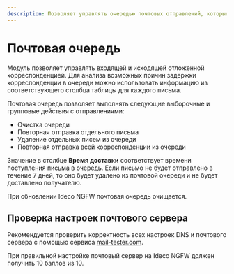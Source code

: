 ```yaml
---
description: Позволяет управлять очередью почтовых отправлений, которые по каким-либо причинам не могут быть прямо сейчас отправлены или получены.
---
```

# Почтовая очередь

Модуль позволяет управлять входящей и исходящей отложенной корреспонденцией. Для анализа возможных причин задержки корреспонденции в очереди можно использовать информацию из соответствующего столбца таблицы для каждого письма. 

Почтовая очередь позволяет выполнять следующие выборочные и групповые действия с отправлениями:

* Очистка очереди
* Повторная отправка отдельного письма
* Удаление отдельных писем из очереди
* Повторная отправка всей корреспонденции из очереди

Значение в столбце **Время доставки** соответствует времени поступления письма в очередь. Если письмо не будет отправлено в течение 7 дней, то оно будет удалено из почтовой очереди и не будет доставлено получателю.

При обновлении Ideco NGFW почтовая очередь очищается.

## Проверка настроек почтового сервера

Рекомендуется проверить корректность всех настроек DNS и почтового сервера с помощью сервиса [mail-tester.com](https://www.mail-tester.com).

При правильной настройке почтовый сервер на Ideco NGFW должен получить 10 баллов из 10.

